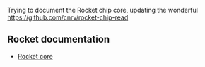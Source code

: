 Trying to document the Rocket chip core, updating the wonderful https://github.com/cnrv/rocket-chip-read



## Rocket documentation
- [Rocket core](rocket)
